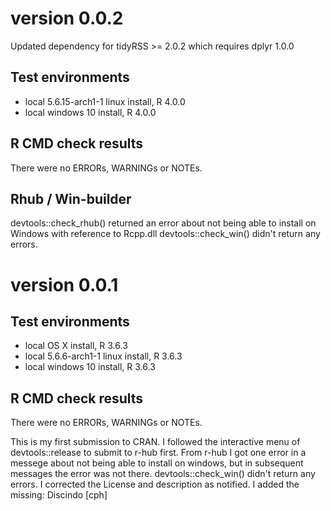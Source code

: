 # version 0.0.2

Updated dependency for tidyRSS >= 2.0.2 which requires dplyr 1.0.0

## Test environments
* local 5.6.15-arch1-1 linux install, R 4.0.0
* local windows 10 install, R 4.0.0

## R CMD check results
There were no ERRORs, WARNINGs or NOTEs. 

## Rhub / Win-builder
devtools::check_rhub() returned an error about not being able to install on Windows with reference to Rcpp.dll
devtools::check_win() didn't return any errors.


# version 0.0.1

## Test environments
* local OS X install, R 3.6.3
* local 5.6.6-arch1-1 linux install, R 3.6.3
* local windows 10 install, R 3.6.3

## R CMD check results
There were no ERRORs, WARNINGs or NOTEs. 

This is my first submission to CRAN. 
I followed the interactive menu of devtools::release to submit to r-hub first. From r-hub I got one error in a messege about not being able to install on windows, but in subsequent messages the error was not there. 
devtools::check_win() didn't return any errors.
I corrected the License and description as notified.
I added the missing: Discindo [cph]
